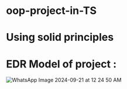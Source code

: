 # oop-project-in-TS
# Using solid principles

# EDR Model of project :

  ![WhatsApp Image 2024-09-21 at 12 24 50 AM](https://github.com/user-attachments/assets/59fff799-14fb-4a53-85a5-3044f370ee0e)
